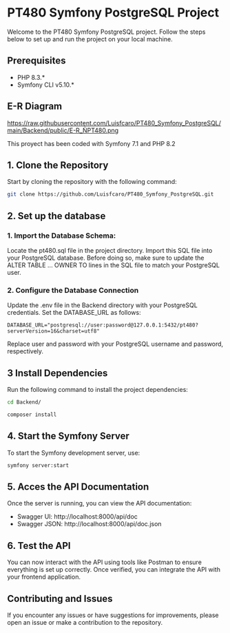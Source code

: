 # PT480 Symfony PostgreSQL Project

Welcome to the PT480 Symfony PostgreSQL project. Follow the steps below to set up and run the project on your local machine.

## Prerequisites

- PHP 8.3.*
- Symfony CLI v5.10.*

## E-R Diagram

https://raw.githubusercontent.com/Luisfcaro/PT480_Symfony_PostgreSQL/main/Backend/public/E-R_ÑPT480.png

This proyect has been coded with Symfony 7.1 and PHP 8.2

## 1. Clone the Repository

Start by cloning the repository with the following command:

```bash
git clone https://github.com/Luisfcaro/PT480_Symfony_PostgreSQL.git
```

## 2. Set up the database

### 1. Import the Database Schema:

Locate the pt480.sql file in the project directory. Import this SQL file into your PostgreSQL database. Before doing so, make sure to update the ALTER TABLE ... OWNER TO lines in the SQL file to match your PostgreSQL user.

### 2. Configure the Database Connection

Update the .env file in the Backend directory with your PostgreSQL credentials. Set the DATABASE_URL as follows:

```
DATABASE_URL="postgresql://user:password@127.0.0.1:5432/pt480?serverVersion=16&charset=utf8"
```

Replace user and password with your PostgreSQL username and password, respectively.

## 3 Install Dependencies

Run the following command to install the project dependencies:
```bash
cd Backend/
```

```bash
composer install
```

## 4. Start the Symfony Server

To start the Symfony development server, use:

```bash
symfony server:start
```

## 5. Acces the API Documentation

Once the server is running, you can view the API documentation:

 - Swagger UI: http://localhost:8000/api/doc
 - Swagger JSON: http://localhost:8000/api/doc.json

## 6. Test the API

You can now interact with the API using tools like Postman to ensure everything is set up correctly. Once verified, you can integrate the API with your frontend application.

## Contributing and Issues

If you encounter any issues or have suggestions for improvements, please open an issue or make a contribution to the repository.